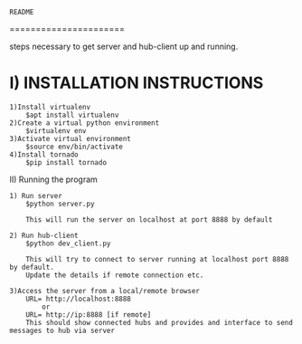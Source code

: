 	README
======================

steps necessary to get server and hub-client up and running.

I) INSTALLATION INSTRUCTIONS
==============================

	1)Install virtualenv
		$apt install virtualenv
	2)Create a virtual python environment
		$virtualenv env
	3)Activate virtual environment
		$source env/bin/activate
	4)Install tornado
		$pip install tornado

II) Running the program

	1) Run server
		$python server.py

		This will run the server on localhost at port 8888 by default

	2) Run hub-client
		$python dev_client.py
		
		This will try to connect to server running at localhost port 8888 by default.
		Update the details if remote connection etc.

	3)Access the server from a local/remote browser
		URL= http://localhost:8888
			or
		URL= http://ip:8888 [if remote]
		This should show connected hubs and provides and interface to send messages to hub via server
